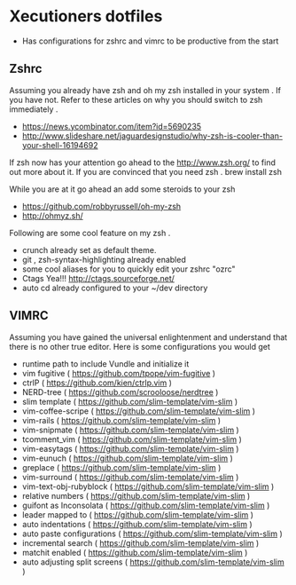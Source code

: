 # Xecutioners dotfiles
* Has configurations for zshrc and vimrc to be productive from the start

## Zshrc
Assuming you already have zsh and oh my zsh  installed in your system . If you have not. Refer to these articles on why you should switch to zsh immediately .
* https://news.ycombinator.com/item?id=5690235
* http://www.slideshare.net/jaguardesignstudio/why-zsh-is-cooler-than-your-shell-16194692

If zsh now has your attention go ahead to the http://www.zsh.org/ to find out more about it.
If you are convinced that you need zsh . brew install zsh

While you are at it go ahead an add some steroids to your zsh
* https://github.com/robbyrussell/oh-my-zsh
* http://ohmyz.sh/

Following are some cool feature on my zsh .
* crunch already set as default theme.
* git , zsh-syntax-highlighting already enabled
* some cool aliases for you to quickly edit your zshrc "ozrc"
* Ctags Yea!!! http://ctags.sourceforge.net/
* auto cd already configured to your ~/dev directory

## VIMRC
Assuming you have gained the universal enlightenment and understand that there is no other true editor.
Here is some configurations you would get
* runtime path to include Vundle and initialize it
* vim fugitive ( https://github.com/tpope/vim-fugitive )
* ctrlP ( https://github.com/kien/ctrlp.vim )
* NERD-tree ( https://github.com/scrooloose/nerdtree )
* slim template ( https://github.com/slim-template/vim-slim )
* vim-coffee-scripe ( https://github.com/slim-template/vim-slim )
* vim-rails ( https://github.com/slim-template/vim-slim )
* vim-snipmate ( https://github.com/slim-template/vim-slim )
* tcomment_vim ( https://github.com/slim-template/vim-slim )
* vim-easytags ( https://github.com/slim-template/vim-slim )
* vim-eunuch ( https://github.com/slim-template/vim-slim )
* greplace ( https://github.com/slim-template/vim-slim )
* vim-surround ( https://github.com/slim-template/vim-slim )
* vim-text-obj-rubyblock ( https://github.com/slim-template/vim-slim )
* relative numbers ( https://github.com/slim-template/vim-slim )
* guifont as Inconsolata ( https://github.com/slim-template/vim-slim )
* leader mapped to <space> ( https://github.com/slim-template/vim-slim )
* auto indentations ( https://github.com/slim-template/vim-slim )
* auto paste configurations ( https://github.com/slim-template/vim-slim )
* incremental search ( https://github.com/slim-template/vim-slim )
* matchit enabled ( https://github.com/slim-template/vim-slim )
* auto adjusting split screens ( https://github.com/slim-template/vim-slim )
